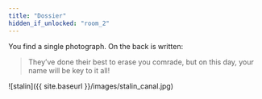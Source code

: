```yaml
---
title: "Dossier"
hidden_if_unlocked: "room_2"
---
```

You find a single photograph. On the back is written:

> They’ve done their best to erase you comrade, but on this day, your name will be key to it all!

![stalin]({{ site.baseurl }}/images/stalin_canal.jpg)